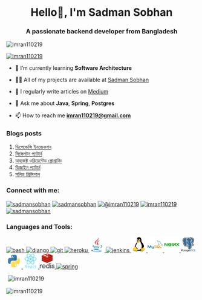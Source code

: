 <h1 align="center">Hello👋, I'm Sadman Sobhan</h1>
<h3 align="center">A passionate backend developer from Bangladesh</h3>

<p align="left"> <img src="https://komarev.com/ghpvc/?username=imran110219&label=Profile%20views&color=0e75b6&style=flat" alt="imran110219" /> </p>

<p align="left"> <a href="https://github.com/ryo-ma/github-profile-trophy"><img src="https://github-profile-trophy.vercel.app/?username=imran110219" alt="imran110219" /></a> </p>

- 🌱 I’m currently learning **Software Architecture**

- 👨‍💻 All of my projects are available at [Sadman Sobhan](https://sadmansobhan.showwcase.com/)

- 📝 I regularly write articles on [Medium](https://medium.com/@imran110219)

- 💬 Ask me about **Java**, **Spring**, **Postgres**

- 📫 How to reach me **imran110219@gmail.com**

### Blogs posts
<!-- BLOG-POST-LIST:START -->
1. [ডিপেন্ডেন্সি ইনজেকশন](https://medium.com/গণকযন্ত্র/ডিপেন্ডেন্সি-ইনজেকশন-7f220c965cf5)
2. [সিঙ্গেলটন প্যাটার্ন](https://medium.com/গণকযন্ত্র/সিঙ্গেলটন-প্যাটার্ন-1526a0def3db)
3. [অবজেক্ট ওরিয়েন্টেড প্রোগ্রামিং](https://medium.com/গণকযন্ত্র/অবজেক্ট-ওরিয়েন্টেড-প্রোগ্রামিং-941cb45761ee)
4. [ডিজাইন প্যাটার্ন](https://medium.com/গণকযন্ত্র/ডিজাইন-প্যাটার্ন-6fce0278242c)
5. [সলিড প্রিন্সিপাল](https://medium.com/গণকযন্ত্র/সলিড-প্রিন্সিপাল-899ce96e357)


<!-- BLOG-POST-LIST:END -->

<h3 align="left">Connect with me:</h3>
<p align="left">
<a href="https://linkedin.com/in/sadmansobhan" target="blank"><img align="center" src="https://raw.githubusercontent.com/rahuldkjain/github-profile-readme-generator/master/src/images/icons/Social/linked-in-alt.svg" alt="sadmansobhan" height="30" width="40" /></a>
<a href="https://fb.com/sadmansobhan" target="blank"><img align="center" src="https://raw.githubusercontent.com/rahuldkjain/github-profile-readme-generator/master/src/images/icons/Social/facebook.svg" alt="sadmansobhan" height="30" width="40" /></a>
<a href="https://medium.com/@imran110219" target="blank"><img align="center" src="https://raw.githubusercontent.com/rahuldkjain/github-profile-readme-generator/master/src/images/icons/Social/medium.svg" alt="@imran110219" height="30" width="40" /></a>
<a href="https://www.hackerrank.com/imran110219" target="blank"><img align="center" src="https://raw.githubusercontent.com/rahuldkjain/github-profile-readme-generator/master/src/images/icons/Social/hackerrank.svg" alt="imran110219" height="30" width="40" /></a>
<a href="https://www.leetcode.com/sadmansobhan" target="blank"><img align="center" src="https://raw.githubusercontent.com/rahuldkjain/github-profile-readme-generator/master/src/images/icons/Social/leet-code.svg" alt="sadmansobhan" height="30" width="40" /></a>
</p>

<h3 align="left">Languages and Tools:</h3>
<p align="left"> <a href="https://www.gnu.org/software/bash/" target="_blank" rel="noreferrer"> <img src="https://www.vectorlogo.zone/logos/gnu_bash/gnu_bash-icon.svg" alt="bash" width="40" height="40"/> </a> <a href="https://www.djangoproject.com/" target="_blank" rel="noreferrer"> <img src="https://cdn.worldvectorlogo.com/logos/django.svg" alt="django" width="40" height="40"/> </a> <a href="https://git-scm.com/" target="_blank" rel="noreferrer"> <img src="https://www.vectorlogo.zone/logos/git-scm/git-scm-icon.svg" alt="git" width="40" height="40"/> </a> <a href="https://heroku.com" target="_blank" rel="noreferrer"> <img src="https://www.vectorlogo.zone/logos/heroku/heroku-icon.svg" alt="heroku" width="40" height="40"/> </a> <a href="https://www.java.com" target="_blank" rel="noreferrer"> <img src="https://raw.githubusercontent.com/devicons/devicon/master/icons/java/java-original.svg" alt="java" width="40" height="40"/> </a> <a href="https://www.jenkins.io" target="_blank" rel="noreferrer"> <img src="https://www.vectorlogo.zone/logos/jenkins/jenkins-icon.svg" alt="jenkins" width="40" height="40"/> </a> <a href="https://www.linux.org/" target="_blank" rel="noreferrer"> <img src="https://raw.githubusercontent.com/devicons/devicon/master/icons/linux/linux-original.svg" alt="linux" width="40" height="40"/> </a> <a href="https://www.mysql.com/" target="_blank" rel="noreferrer"> <img src="https://raw.githubusercontent.com/devicons/devicon/master/icons/mysql/mysql-original-wordmark.svg" alt="mysql" width="40" height="40"/> </a> <a href="https://www.nginx.com" target="_blank" rel="noreferrer"> <img src="https://raw.githubusercontent.com/devicons/devicon/master/icons/nginx/nginx-original.svg" alt="nginx" width="40" height="40"/> </a> <a href="https://www.postgresql.org" target="_blank" rel="noreferrer"> <img src="https://raw.githubusercontent.com/devicons/devicon/master/icons/postgresql/postgresql-original-wordmark.svg" alt="postgresql" width="40" height="40"/> </a> <a href="https://www.python.org" target="_blank" rel="noreferrer"> <img src="https://raw.githubusercontent.com/devicons/devicon/master/icons/python/python-original.svg" alt="python" width="40" height="40"/> </a> <a href="https://reactjs.org/" target="_blank" rel="noreferrer"> <img src="https://raw.githubusercontent.com/devicons/devicon/master/icons/react/react-original-wordmark.svg" alt="react" width="40" height="40"/> </a> <a href="https://redis.io" target="_blank" rel="noreferrer"> <img src="https://raw.githubusercontent.com/devicons/devicon/master/icons/redis/redis-original-wordmark.svg" alt="redis" width="40" height="40"/> </a> <a href="https://spring.io/" target="_blank" rel="noreferrer"> <img src="https://www.vectorlogo.zone/logos/springio/springio-icon.svg" alt="spring" width="40" height="40"/> </a> </p>

<p>&nbsp;<img align="center" src="https://github-readme-stats.vercel.app/api?username=imran110219&show_icons=true&locale=en" alt="imran110219" /></p>

<p><img align="center" src="https://github-readme-streak-stats.herokuapp.com/?user=imran110219&" alt="imran110219" /></p>
